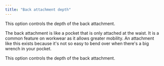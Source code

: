 ```yaml
---
title: "Back attachment depth"
---
```


This option controls the depth of the back attachment.

The back attachment is like a pocket that is only attached at the waist. It is a common feature on workwear as it allows greater mobility. An attachment like this exists because it's not so easy to bend over when there's a big wrench in your pocket.

This option controls the depth of the back attachment.

